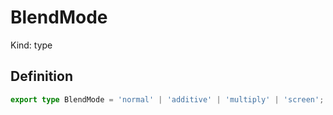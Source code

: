 # BlendMode

Kind: type

## Definition

```ts
export type BlendMode = 'normal' | 'additive' | 'multiply' | 'screen';
```
